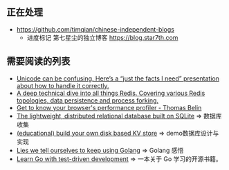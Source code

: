 ## 正在处理

- https://github.com/timqian/chinese-independent-blogs
  - 进度标记 第七星尘的独立博客	https://blog.star7th.com


## 需要阅读的列表

- [Unicode can be confusing. Here’s a “just the facts I need” presentation about how to handle it correctly.](https://nedbatchelder.com/text/unipain.html)
- [A deep technical dive into all things Redis. Covering various Redis topologies, data persistence and process forking.](https://architecturenotes.co/redis/)
- [Get to know your browser's performance profiler - Thomas Belin](https://blog.atomrc.dev/p/js-performance-profiling/)
- [The lightweight, distributed relational database built on SQLite](https://github.com/rqlite/rqlite) => 数据库收集
- [(educational) build your own disk based KV store](https://github.com/avinassh/py-caskdb) => demo数据库设计与实现
- [Lies we tell ourselves to keep using Golang](https://fasterthanli.me/articles/lies-we-tell-ourselves-to-keep-using-golang) => Golang 感悟
- [Learn Go with test-driven development](https://github.com/quii/learn-go-with-tests) => 一本关于 Go 学习的开源书籍。